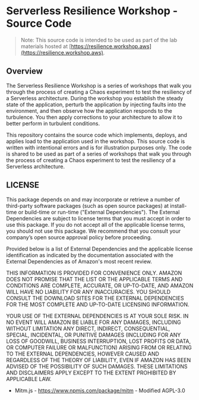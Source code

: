 # Serverless Resilience Workshop - Source Code

> Note: This source code is intended to be used as part of the lab materials
hosted at [https://resilience.workshop.aws](https://resilience.workshop.aws).

## Overview

The Serverless Resilience Workshop is a series of workshops that walk you
through the process of creating a Chaos experiment to test the resiliency of
a Serverless architecture. During the workshop you establish the steady state
of the application, perturb the application by injecting faults into the
environment, and then observe how the application responds to the turbulence.
You then apply corrections to your architecture to allow it to better perform
in turbulent conditions.

This repository contains the source code which implements, deploys, and
applies load to the application used in the workshop. This source code is
written with intentional errors and is for illustration purposes only. The
code is shared to be used as part of a series of workshops that walk you
through the process of creating a Chaos experiment to test the resiliency of
a Serverless architecture.

## LICENSE

This package depends on and may incorporate or retrieve a number of third-party
software packages (such as open source packages) at install-time or build-time
or run-time ("External Dependencies"). The External Dependencies are subject to
license terms that you must accept in order to use this package. If you do not
accept all of the applicable license terms, you should not use this package. We
recommend that you consult your company’s open source approval policy before
proceeding.

Provided below is a list of External Dependencies and the applicable license
identification as indicated by the documentation associated with the External
Dependencies as of Amazon's most recent review.

THIS INFORMATION IS PROVIDED FOR CONVENIENCE ONLY. AMAZON DOES NOT PROMISE THAT
THE LIST OR THE APPLICABLE TERMS AND CONDITIONS ARE COMPLETE, ACCURATE, OR
UP-TO-DATE, AND AMAZON WILL HAVE NO LIABILITY FOR ANY INACCURACIES. YOU SHOULD
CONSULT THE DOWNLOAD SITES FOR THE EXTERNAL DEPENDENCIES FOR THE MOST COMPLETE
AND UP-TO-DATE LICENSING INFORMATION.

YOUR USE OF THE EXTERNAL DEPENDENCIES IS AT YOUR SOLE RISK. IN NO EVENT WILL
AMAZON BE LIABLE FOR ANY DAMAGES, INCLUDING WITHOUT LIMITATION ANY DIRECT,
INDIRECT, CONSEQUENTIAL, SPECIAL, INCIDENTAL, OR PUNITIVE DAMAGES (INCLUDING
FOR ANY LOSS OF GOODWILL, BUSINESS INTERRUPTION, LOST PROFITS OR DATA, OR
COMPUTER FAILURE OR MALFUNCTION) ARISING FROM OR RELATING TO THE EXTERNAL
DEPENDENCIES, HOWEVER CAUSED AND REGARDLESS OF THE THEORY OF LIABILITY, EVEN
IF AMAZON HAS BEEN ADVISED OF THE POSSIBILITY OF SUCH DAMAGES. THESE LIMITATIONS
AND DISCLAIMERS APPLY EXCEPT TO THE EXTENT PROHIBITED BY APPLICABLE LAW.

* Mitm.js - https://www.npmjs.com/package/mitm - Modified AGPL-3.0
